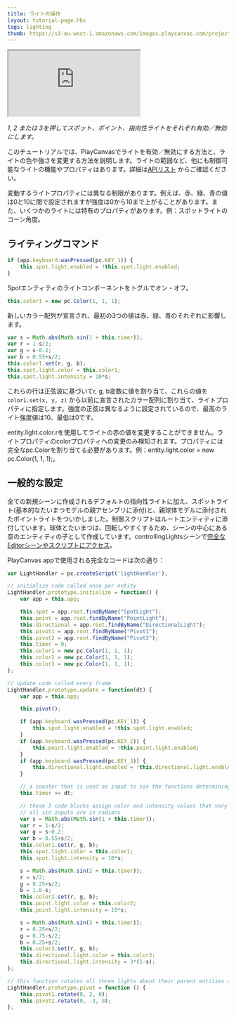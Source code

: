 ```yaml
---
title: ライトの操作
layout: tutorial-page.hbs
tags: lighting
thumb: https://s3-eu-west-1.amazonaws.com/images.playcanvas.com/projects/12/405812/9D487A-image-75.jpg
---
```


<iframe src="https://playcanv.as/p/tiKpka9M/"></iframe>

*1, 2 または 3を押してスポット、ポイント、指向性ライトをそれぞれ有効／無効にします。*

このチュートリアルでは、PlayCanvasでライトを有効／無効にする方法と、ライトの色や強さを変更する方法を説明します。ライトの範囲など、他にも制御可能なライトの機能やプロパティはあります。詳細は[APIリスト][1] からご確認ください。

変動するライトプロパティには異なる制限があります。例えば、赤、緑、青の値は0と10に間で設定されますが強度は0から10まで上がることがあります。また、いくつかのライトには特有のプロパティがあります。例：スポットライトのコーン角度。

## ライティングコマンド

```javascript
if (app.keyboard.wasPressed(pc.KEY_1)) {
    this.spot.light.enabled = !this.spot.light.enabled;
}
```

Spotエンティティのライトコンポーネントをトグルでオン・オフ。

```javascript
this.color1 = new pc.Color(1, 1, 1);
```

新しいカラー配列が宣言され、最初の3つの値は赤、緑、青のそれぞれに影響します。

```javascript
var s = Math.abs(Math.sin(1 + this.timer));
var r = 1-s/2;
var g = s-0.2;
var b = 0.55+s/2;
this.color1.set(r, g, b);
this.spot.light.color = this.color1;
this.spot.light.intensity = 10*s;
```

これらの行は正弦波に基づいてr, g, b変数に値を割り当て、これらの値を `color1.set(x, y, z)` から以前に宣言されたカラー配列に割り当て、ライトプロパティに指定します。強度の正弦は異なるように設定されているので、最高のライト強度値は10、最低は0です。

<div class="alert-info">
    entity.light.color.rを使用してライトの赤の値を変更することができません。ライトプロパティのcolorプロパティへの変更のみ検知されます。プロパティには完全なpc.Colorを割り当てる必要があります。例：entity.light.color = new pc.Color(1, 1, 1);。
</div>

## 一般的な設定

全ての新規シーンに作成されるデフォルトの指向性ライトに加え、スポットライト(基本的なたいまつモデルの親アセンブリに添付)と、親球体モデルに添付されたポイントライトをついかしました。制御スクリプトはルートエンティティに添付しています。球体とたいまつは、回転しやすくするため、シーンの中心にある空のエンティティの子として作成しています。controllingLightsシーンで[完全なEditorシーンやスクリプトにアクセス][2]。

PlayCanvas appで使用される完全なコードは次の通り：

```javascript
var LightHandler = pc.createScript('lightHandler');

// initialize code called once per entity
LightHandler.prototype.initialize = function() {
    var app = this.app;

    this.spot = app.root.findByName("SpotLight");
    this.point = app.root.findByName("PointLight");
    this.directional = app.root.findByName("DirectionalLight");
    this.pivot1 = app.root.findByName("Pivot1");
    this.pivot2 = app.root.findByName("Pivot2");
    this.timer = 0;
    this.color1 = new pc.Color(1, 1, 1);
    this.color2 = new pc.Color(1, 1, 1);
    this.color3 = new pc.Color(1, 1, 1);
};

// update code called every frame
LightHandler.prototype.update = function(dt) {
    var app = this.app;

    this.pivot();

    if (app.keyboard.wasPressed(pc.KEY_1)) {
        this.spot.light.enabled = !this.spot.light.enabled;
    }
    if (app.keyboard.wasPressed(pc.KEY_2)) {
        this.point.light.enabled = !this.point.light.enabled;
    }
    if (app.keyboard.wasPressed(pc.KEY_3)) {
        this.directional.light.enabled = !this.directional.light.enabled;
    }

    // a counter that is used as input to sin the functions determining light properties for all lights.
    this.timer += dt;

    // these 3 code blocks assign color and intensity values that vary according to a sin function
    // all sin inputs are in radians
    var s = Math.abs(Math.sin(1 + this.timer));
    var r = 1-s/2;
    var g = s-0.2;
    var b = 0.55+s/2;
    this.color1.set(r, g, b);
    this.spot.light.color = this.color1;
    this.spot.light.intensity = 10*s;

    s = Math.abs(Math.sin(2 + this.timer));
    r = s/2;
    g = 0.25+s/2;
    b = 1.0-s;
    this.color2.set(r, g, b);
    this.point.light.color = this.color2;
    this.point.light.intensity = 10*s;

    s = Math.abs(Math.sin(3 + this.timer));
    r = 0.25+s/2;
    g = 0.75-s/2;
    b = 0.25+s/2;
    this.color3.set(r, g, b);
    this.directional.light.color = this.color3;
    this.directional.light.intensity = 3*(1-s);
};

// this function rotates all three lights about their parent entities (all at the centre of the scene) to easily create circular motion.
LightHandler.prototype.pivot = function () {
    this.pivot1.rotate(0, 2, 0);
    this.pivot2.rotate(0, -3, 0);
};
```

[1]: /api/pc.LightComponent.html
[2]: https://playcanvas.com/project/405812/overview/tutorial-controlling-lights

